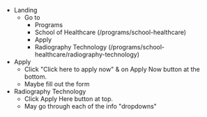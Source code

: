 * Landing
    * Go to
        * Programs
        * School of Healthcare (/programs/school-healthcare)
        * Apply
        * Radiography Technology (/programs/school-healthcare/radiography-technology)
* Apply
    * Click "Click here to apply now" & on Apply Now button at the bottom.
    * Maybe fill out the form
* Radiography Technology
    * Click Apply Here button at top.
    * May go through each of the info "dropdowns"
<!-- Maybe once have the main flows built, start going through these more.
* Admissions
* Programs
* Financial Aid
* Students
* Community
* About MTECH -->
